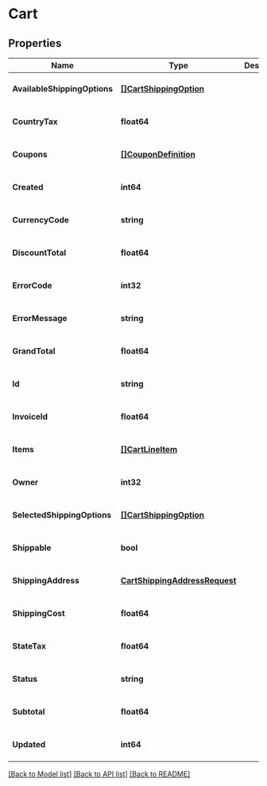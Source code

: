 # Cart

## Properties
Name | Type | Description | Notes
------------ | ------------- | ------------- | -------------
**AvailableShippingOptions** | [**[]CartShippingOption**](CartShippingOption.md) |  | [optional] [default to null]
**CountryTax** | **float64** |  | [optional] [default to null]
**Coupons** | [**[]CouponDefinition**](CouponDefinition.md) |  | [optional] [default to null]
**Created** | **int64** |  | [optional] [default to null]
**CurrencyCode** | **string** |  | [optional] [default to null]
**DiscountTotal** | **float64** |  | [optional] [default to null]
**ErrorCode** | **int32** |  | [optional] [default to null]
**ErrorMessage** | **string** |  | [optional] [default to null]
**GrandTotal** | **float64** |  | [optional] [default to null]
**Id** | **string** |  | [optional] [default to null]
**InvoiceId** | **float64** |  | [optional] [default to null]
**Items** | [**[]CartLineItem**](CartLineItem.md) |  | [optional] [default to null]
**Owner** | **int32** |  | [optional] [default to null]
**SelectedShippingOptions** | [**[]CartShippingOption**](CartShippingOption.md) |  | [optional] [default to null]
**Shippable** | **bool** |  | [optional] [default to null]
**ShippingAddress** | [**CartShippingAddressRequest**](CartShippingAddressRequest.md) |  | [optional] [default to null]
**ShippingCost** | **float64** |  | [optional] [default to null]
**StateTax** | **float64** |  | [optional] [default to null]
**Status** | **string** |  | [optional] [default to null]
**Subtotal** | **float64** |  | [optional] [default to null]
**Updated** | **int64** |  | [optional] [default to null]

[[Back to Model list]](../README.md#documentation-for-models) [[Back to API list]](../README.md#documentation-for-api-endpoints) [[Back to README]](../README.md)


